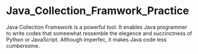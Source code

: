 # Java_Collection_Framwork_Practice
Java Collection Framework is a powerful tool. It enables Java programmer to write codes that someewhat ressemble the elegence and succinctness of Python or JavaScript.
Although imperfec, it makes Java code less cumbersome.

